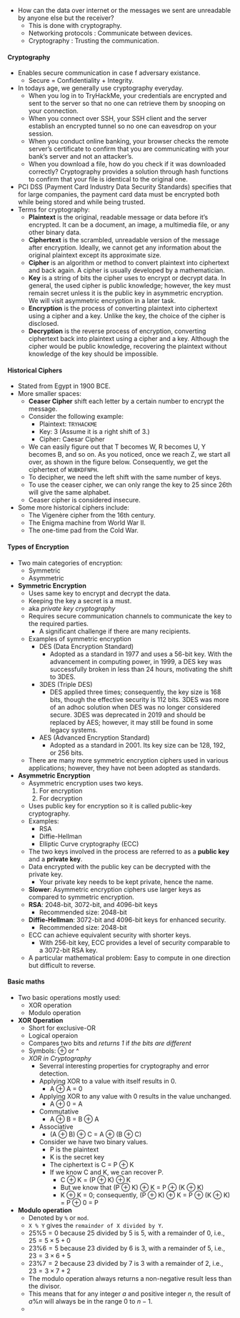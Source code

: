 - How can the data over internet or the messages we sent are unreadable by anyone else but the receiver?
	- This is done with cryptography.
	- Networking protocols : Communicate between devices.
	- Cryptography : Trusting the communication.
#### Cryptography
- Enables secure communication in case f adversary existance.
	- Secure = Confidentiality + Integrity.
- In todays age, we generally use cryptography everyday.
	- When you log in to TryHackMe, your credentials are encrypted and sent to the server so that no one can retrieve them by snooping on your connection.
	- When you connect over SSH, your SSH client and the server establish an encrypted tunnel so no one can eavesdrop on your session.
	- When you conduct online banking, your browser checks the remote server’s certificate to confirm that you are communicating with your bank’s server and not an attacker’s.
	- When you download a file, how do you check if it was downloaded correctly? Cryptography provides a solution through hash functions to confirm that your file is identical to the original one.
- PCI DSS (Payment Card Industry Data Security Standards) specifies that for large companies, the payment card data must be encrypted both while being stored and while being trusted.
- Terms for cryptography:
	- **Plaintext** is the original, readable message or data before it’s encrypted. It can be a document, an image, a multimedia file, or any other binary data.
	- **Ciphertext** is the scrambled, unreadable version of the message after encryption. Ideally, we cannot get any information about the original plaintext except its approximate size.
	- **Cipher** is an algorithm or method to convert plaintext into ciphertext and back again. A cipher is usually developed by a mathematician.
	- **Key** is a string of bits the cipher uses to encrypt or decrypt data. In general, the used cipher is public knowledge; however, the key must remain secret unless it is the public key in asymmetric encryption. We will visit asymmetric encryption in a later task.
	- **Encryption** is the process of converting plaintext into ciphertext using a cipher and a key. Unlike the key, the choice of the cipher is disclosed.
	- **Decryption** is the reverse process of encryption, converting ciphertext back into plaintext using a cipher and a key. Although the cipher would be public knowledge, recovering the plaintext without knowledge of the key should be impossible.

#### Historical Ciphers
- Stated from Egypt in 1900 BCE.
- More smaller spaces:
	- **Ceaser Cipher** shift each letter by a certain number to encrypt the message.
	- Consider the following example:
		- Plaintext: `TRYHACKME`
		- Key: 3 (Assume it is a right shift of 3.)
		- Cipher: Caesar Cipher
	- We can easily figure out that T becomes W, R becomes U, Y becomes B, and so on. As you noticed, once we reach Z, we start all over, as shown in the figure below. Consequently, we get the ciphertext of `WUBKDFNPH`.
	- To decipher, we need the left shift with the same number of keys.
	- To use the ceaser cipher, we can only range the key to 25 since 26th will give the same alphabet.
	- Ceaser cipher is considered insecure.
- Some more historical ciphers include:
	- The Vigenère cipher from the 16th century.
	- The Enigma machine from World War II.
	- The one-time pad from the Cold War.
#### Types of Encryption
- Two main categories of encryption:
	- Symmetric
	- Asymmetric
- **Symmetric Encryption**
	- Uses same key to encrypt and decrypt the data.
	- Keeping the key a secret is a must.
	- aka *private key cryptography*
	- Requires secure communication channels to communicate the key to the required parties.
		- A significant challenge if there are many recipients.
	- Examples of symmetric encryption
		- DES (Data Encryption Standard)
			- Adopted as a standard in 1977 and uses a 56-bit key. With the advancement in computing power, in 1999, a DES key was successfully broken in less than 24 hours, motivating the shift to 3DES.
		- 3DES (Triple DES)
			- DES applied three times; consequently, the key size is 168 bits, though the effective security is 112 bits. 3DES was more of an adhoc solution when DES was no longer considered secure. 3DES was deprecated in 2019 and should be replaced by AES; however, it may still be found in some legacy systems.
		- AES (Advanced Encryption Standard)
			- Adopted as a standard in 2001. Its key size can be 128, 192, or 256 bits.
	- There are many more symmetric encryption ciphers used in various applications; however, they have not been adopted as standards.
- **Asymmetric Encryption**
	- Asymmetric encryption uses two keys.
		1. For encryption
		2. For decryption
	- Uses public key for encryption so it is called public-key cryptography.
	- Examples:
		- RSA
		- Diffie-Hellman
		- Elliptic Curve cryptography (ECC)
	- The two keys involved in the process are referred to as a **public key** and a **private key**.
	- Data encrypted with the public key can be decrypted with the private key.
		- Your private key needs to be kept private, hence the name.
	- **Slower**: Asymmetric encryption ciphers use larger keys as compared to symmetric encryption.
	- **RSA**: 2048-bit, 3072-bit, and 4096-bit keys
		- Recommended size: 2048-bit
	- **Diffie-Hellman**: 3072-bit and 4096-bit keys for enhanced security. 
		- Recommended size: 2048-bit
	- ECC can achieve equivalent security with shorter keys.
		- With 256-bit key, ECC provides a level of security comparable to a 3072-bit RSA key.
	- A particular mathematical problem: Easy to compute in one direction but difficult to reverse.
#### Basic maths
- Two basic operations mostly used:
	- XOR operation
	- Modulo operation
- **XOR Operation**
	- Short for exclusive-OR
	- Logical operaion
	- Compares two bits and *returns 1* if *the bits are different*
	- Symbols: ⊕ or ^
	- *XOR in Cryptography*
		- Severral interesting properties for cryptography and error detection.
		- Applying XOR to a value with itself results in 0.
			- A ⊕ A = 0
		- Applying XOR to any value with 0 results in the value unchanged.
			- A ⊕ 0 = A
		- Commutative
			- A ⊕ B = B ⊕ A
		- Associative
			- (A ⊕ B) ⊕ C = A ⊕ (B ⊕ C)
		- Consider we have two binary values.
			- P is the plaintext
			- K is the secret key
			- The ciphertext is C = P ⊕ K
			- If we know C and K, we can recover P.
				- C ⊕ K = (P ⊕ K) ⊕ K
				- But we know that (P ⊕ K) ⊕ K = P ⊕ (K ⊕ K)
				- K ⊕ K = 0; consequently, (P ⊕ K) ⊕ K = P ⊕ (K ⊕ K) = P ⊕ 0 = P
- **Modulo operation**
	- Denoted by `%` or `mod`.
	- `X % Y` gives the `remainder of X divided by Y`.
	- 25%5 = 0 because 25 divided by 5 is 5, with a remainder of 0, i.e., 25 = 5 × 5 + 0
	- 23%6 = 5 because 23 divided by 6 is 3, with a remainder of 5, i.e., 23 = 3 × 6 + 5
	- 23%7 = 2 because 23 divided by 7 is 3 with a remainder of 2, i.e., 23 = 3 × 7 + 2
	- The modulo operation always returns a non-negative result less than the divisor.
	- This means that for any integer _a_ and positive integer _n_, the result of _a_%_n_ will always be in the range 0 to _n_ − 1.
	- 
